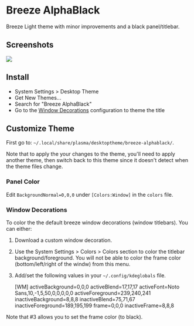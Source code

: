 # Breeze AlphaBlack

Breeze Light theme with minor improvements and a black panel/titlebar.

## Screenshots

![](http://kdelook.org/CONTENT/content-pre1/175800-1.png)

## Install

* System Settings > Desktop Theme
* Get New Themes...
* Search for "Breeze AlphaBlack"
* Go to the [Window Decorations](#window-decorations) configuration to theme the title

## Customize Theme

First go to: `~/.local/share/plasma/desktoptheme/breeze-alphablack/`.

Note that to apply the your changes to the theme, you'll need to apply another theme, then switch back to this theme since it doesn't detect when the theme files change.

### Panel Color

Edit `BackgroundNormal=0,0,0` under `[Colors:Window]` in the `colors` file.

### Window Decorations

To color the the default breeze window decorations (window titlebars). You can either:

1. Download a custom window decoration.
2. Use the System Settings > Colors > Colors section to color the titlebar background/foreground. You will not be able to color the frame color (bottom/left/right of the windw) from this menu.
3. Add/set the following values in your `~/.config/kdeglobals` file.

	[WM]
	activeBackground=0,0,0
	activeBlend=17,17,17
	activeFont=Noto Sans,10,-1,5,50,0,0,0,0,0
	activeForeground=239,240,241
	inactiveBackground=8,8,8
	inactiveBlend=75,71,67
	inactiveForeground=189,195,199
	frame=0,0,0
	inactiveFrame=8,8,8


Note that #3 allows you to set the frame color (to black).
